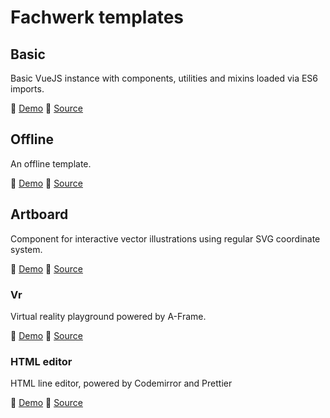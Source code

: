 # Fachwerk templates

## Basic

Basic VueJS instance with components, utilities and mixins loaded via ES6 imports.

🚀 [Demo](https://designstem.github.io/templates/basic) 💾 [Source](https://github.com/designstem/templates/tree/master/basic)

## Offline

An offline template.

🚀 [Demo](https://designstem.github.io/templates/offline) 💾 [Source](https://github.com/designstem/templates/tree/master/offline)

## Artboard

Component for interactive vector illustrations using regular SVG coordinate system.

🚀 [Demo](https://designstem.github.io/templates/artboard) 💾 [Source](https://github.com/designstem/templates/tree/master/artboard)

### Vr

Virtual reality playground powered by A-Frame.

🚀 [Demo](https://designstem.github.io/templates/aframe) 💾 [Source](https://github.com/designstem/templates/tree/master/aframe)

### HTML editor

HTML line editor, powered by Codemirror and Prettier

🚀 [Demo](htmleditor) 💾 [Source](https://github.com/designstem/templates/tree/master/htmleditor)

